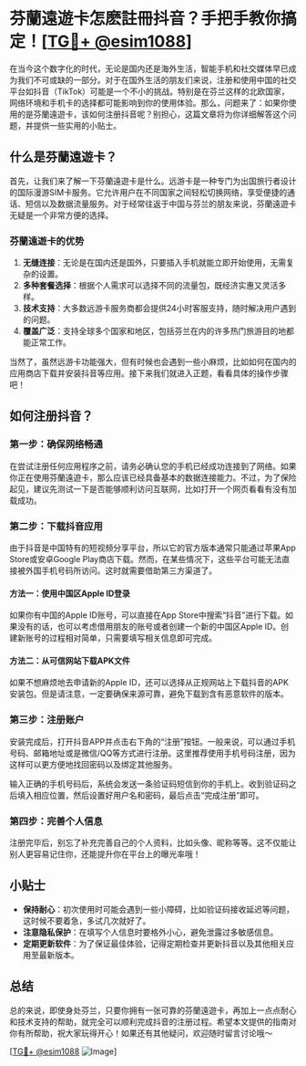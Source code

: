 # 芬蘭遠遊卡怎麽註冊抖音？手把手教你搞定！[[TG💪+ @esim1088](https://t.me/s/esim1088)]

在当今这个数字化的时代，无论是国内还是海外生活，智能手机和社交媒体早已成为我们不可或缺的一部分。对于在国外生活的朋友们来说，注册和使用中国的社交平台如抖音（TikTok）可能是一个不小的挑战。特别是在芬兰这样的北欧国家，网络环境和手机卡的选择都可能影响到你的使用体验。那么，问题来了：如果你使用的是芬蘭遠遊卡，该如何注册抖音呢？别担心，这篇文章将为你详细解答这个问题，并提供一些实用的小贴士。

## 什么是芬蘭遠遊卡？

首先，让我们来了解一下芬蘭遠遊卡是什么。远游卡是一种专门为出国旅行者设计的国际漫游SIM卡服务。它允许用户在不同国家之间轻松切换网络，享受便捷的通话、短信以及数据流量服务。对于经常往返于中国与芬兰的朋友来说，芬蘭遠遊卡无疑是一个非常方便的选择。

### 芬蘭遠遊卡的优势

1. **无缝连接**：无论是在国内还是国外，只要插入手机就能立即开始使用，无需复杂的设置。
2. **多种套餐选择**：根据个人需求可以选择不同的流量包，既经济实惠又灵活多样。
3. **技术支持**：大多数远游卡服务商都会提供24小时客服支持，随时解决用户遇到的问题。
4. **覆盖广泛**：支持全球多个国家和地区，包括芬兰在内的许多热门旅游目的地都能正常工作。

当然了，虽然远游卡功能强大，但有时候也会遇到一些小麻烦，比如如何在国内的应用商店下载并安装抖音等应用。接下来我们就进入正题，看看具体的操作步骤吧！

## 如何注册抖音？

### 第一步：确保网络畅通

在尝试注册任何应用程序之前，请务必确认您的手机已经成功连接到了网络。如果你正在使用芬蘭遠遊卡，那么应该已经具备基本的数据连接能力。不过，为了保险起见，建议先测试一下是否能够顺利访问互联网，比如打开一个网页看看有没有加载成功。

### 第二步：下载抖音应用

由于抖音是中国特有的短视频分享平台，所以它的官方版本通常只能通过苹果App Store或安卓Google Play商店下载。然而，在某些情况下，这些平台可能无法直接被外国手机号码所访问。这时就需要借助第三方渠道了。

#### 方法一：使用中国区Apple ID登录
如果你有中国的Apple ID账号，可以直接在App Store中搜索“抖音”进行下载。如果没有的话，也可以考虑借用朋友的账号或者创建一个新的中国区Apple ID。创建新账号的过程相对简单，只需要填写相关信息即可完成。

#### 方法二：从可信网站下载APK文件
如果不想麻烦地去申请新的Apple ID，还可以选择从正规网站上下载抖音的APK安装包。但是请注意，一定要确保来源可靠，避免下载到含有恶意软件的版本。

### 第三步：注册账户

安装完成后，打开抖音APP并点击右下角的“注册”按钮。一般来说，可以通过手机号码、邮箱地址或是微信/QQ等方式进行注册。这里推荐使用手机号码注册，因为这样可以更方便地找回密码以及绑定其他服务。

输入正确的手机号码后，系统会发送一条验证码短信到你的手机上。收到验证码之后填入相应位置，然后设置好用户名和密码，最后点击“完成注册”即可。

### 第四步：完善个人信息

注册完毕后，别忘了补充完善自己的个人资料，比如头像、昵称等等。这不仅能让别人更容易记住你，还能提升你在平台上的曝光率哦！

## 小贴士

- **保持耐心**：初次使用时可能会遇到一些小障碍，比如验证码接收延迟等问题，这时候不要着急，多试几次就好了。
- **注意隐私保护**：在填写个人信息时要格外小心，避免泄露过多敏感信息。
- **定期更新软件**：为了保证最佳体验，记得定期检查并更新抖音以及其他相关应用至最新版本。

## 总结

总的来说，即使身处芬兰，只要你拥有一张可靠的芬蘭遠遊卡，再加上一点点耐心和技术支持的帮助，就完全可以顺利完成抖音的注册过程。希望本文提供的指南对你有所帮助，祝大家玩得开心！如果还有其他疑问，欢迎随时留言讨论哦～

[[TG💪+ @esim1088](https://t.me/s/esim1088) ![Image](https://i.postimg.cc/4NQfJmqS/Snipaste-2025-05-13-00-14-12.png)]